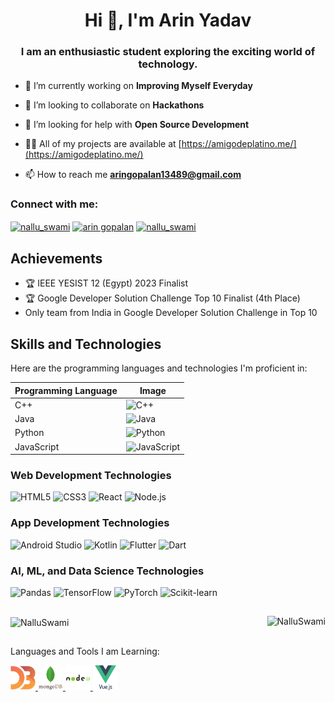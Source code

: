 <h1 align="center">Hi 👋, I'm Arin Yadav</h1>
<h3 align="center">I am an enthusiastic student exploring the exciting world of technology.</h3>

- 🔭 I’m currently working on **Improving Myself Everyday**

- 👯 I’m looking to collaborate on **Hackathons**

- 🤝 I’m looking for help with **Open Source Development**

- 👨‍💻 All of my projects are available at [https://amigodeplatino.me/](https://amigodeplatino.me/)

- 📫 How to reach me **aringopalan13489@gmail.com**

<h3 align="left">Connect with me:</h3>
<p align="left">
<a href="https://twitter.com/nallu_swami" target="blank"><img align="center" src="https://raw.githubusercontent.com/rahuldkjain/github-profile-readme-generator/master/src/images/icons/Social/twitter.svg" alt="nallu_swami" height="30" width="40" /></a>
<a href="https://linkedin.com/in/arin gopalan" target="blank"><img align="center" src="https://raw.githubusercontent.com/rahuldkjain/github-profile-readme-generator/master/src/images/icons/Social/linked-in-alt.svg" alt="arin gopalan" height="30" width="40" /></a>
<a href="https://instagram.com/nallu_swami" target="blank"><img align="center" src="https://raw.githubusercontent.com/rahuldkjain/github-profile-readme-generator/master/src/images/icons/Social/instagram.svg" alt="nallu_swami" height="30" width="40" /></a>
</p>

## Achievements
- 🏆 IEEE YESIST 12 (Egypt) 2023 Finalist 
- 🏆 Google Developer Solution Challenge Top 10 Finalist (4th Place)
- Only team from India in Google Developer Solution Challenge in Top 10

## Skills and Technologies
Here are the programming languages and technologies I'm proficient in:

| Programming Language | Image |
| --- | --- |
| C++ | ![C++](https://img.shields.io/badge/-C++-00599C?style=flat&logo=c%2B%2B&logoColor=white) |
| Java | ![Java](https://img.shields.io/badge/-Java-007396?style=flat&logo=java&logoColor=white) |
| Python | ![Python](https://img.shields.io/badge/-Python-3776AB?style=flat&logo=python&logoColor=white) |
| JavaScript | ![JavaScript](https://img.shields.io/badge/-JavaScript-F7DF1E?style=flat&logo=javascript&logoColor=black) |

### Web Development Technologies
![HTML5](https://img.shields.io/badge/-HTML5-E34F26?style=flat&logo=HTML5&logoColor=white)
![CSS3](https://img.shields.io/badge/-CSS3-1572B6?style=flat&logo=CSS3&logoColor=white)
![React](https://img.shields.io/badge/-React-61DAFB?style=flat&logo=react&logoColor=black)
![Node.js](https://img.shields.io/badge/-Node.js-339933?style=flat&logo=node.js&logoColor=white)

### App Development Technologies
![Android Studio](https://img.shields.io/badge/-Android%20Studio-3DDC84?style=flat&logo=android-studio&logoColor=white)
![Kotlin](https://img.shields.io/badge/-Kotlin-0095D5?style=flat&logo=kotlin&logoColor=white)
![Flutter](https://img.shields.io/badge/-Flutter-02569B?style=flat&logo=flutter&logoColor=white)
![Dart](https://img.shields.io/badge/-Dart-0175C2?style=flat&logo=dart&logoColor=white)

### AI, ML, and Data Science Technologies
![Pandas](https://img.shields.io/badge/-Pandas-150458?style=flat&logo=pandas&logoColor=white)
![TensorFlow](https://img.shields.io/badge/-TensorFlow-FF6F00?style=flat&logo=tensorflow&logoColor=white)
![PyTorch](https://img.shields.io/badge/-PyTorch-EE4C2C?style=flat&logo=pytorch&logoColor=white)
![Scikit-learn](https://img.shields.io/badge/-Scikit--learn-F7931E?style=flat&logo=scikit-learn&logoColor=white)

##      
<p><img align="center" src="https://github-readme-stats.vercel.app/api/top-langs?username=NalluSwami&show_icons=true&theme=tokyonight&locale=en&layout=compact" alt="NalluSwami" /><img align="right" src="https://github-readme-streak-stats.herokuapp.com/?user=NalluSwami&" alt="NalluSwami" /></p>

##

Languages and Tools I am Learning:

<a href="https://d3js.org/" target="_blank" rel="noreferrer">
  <img src="https://raw.githubusercontent.com/devicons/devicon/master/icons/d3js/d3js-original.svg" alt="d3js" width="40" height="40"/>
</a>

<a href="https://www.mongodb.com/" target="_blank" rel="noreferrer">
  <img src="https://raw.githubusercontent.com/devicons/devicon/master/icons/mongodb/mongodb-original-wordmark.svg" alt="mongodb" width="40" height="40"/>
</a>

<a href="https://nodejs.org" target="_blank" rel="noreferrer">
  <img src="https://raw.githubusercontent.com/devicons/devicon/master/icons/nodejs/nodejs-original-wordmark.svg" alt="nodejs" width="40" height="40"/>
</a>

<a href="https://vuejs.org/" target="_blank" rel="noreferrer">
  <img src="https://raw.githubusercontent.com/devicons/devicon/master/icons/vuejs/vuejs-original-wordmark.svg" alt="vuejs" width="40" height="40"/>
</a>
